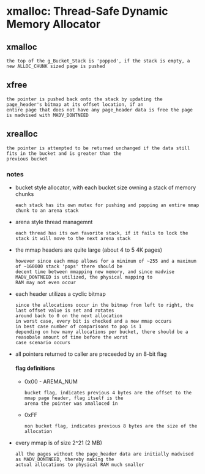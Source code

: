 # xmalloc: Thread-Safe Dynamic Memory Allocator

## xmalloc
```
the top of the g_Bucket_Stack is 'popped', if the stack is empty, a new ALLOC_CHUNK sized page is pushed
```

## xfree
```
the pointer is pushed back onto the stack by updating the page_header's bitmap at its offset location, if an
entire page that does not have any page_header data is free the page is madvised with MADV_DONTNEED
```

## xrealloc
```
the pointer is attempted to be returned unchanged if the data still fits in the bucket and is greater than the
previous bucket
```

### notes

- bucket style allocator, with each bucket size owning a stack of memory chunks
  ```
  each stack has its own mutex for pushing and popping an entire mmap chunk to an arena stack
  ```

- arena style thread managemnt
  ```
  each thread has its own favorite stack, if it fails to lock the stack it will move to the next arena stack
  ```

- the mmap headers are quite large (about 4 to 5 4K pages)
  ```
  however since each mmap allows for a minimum of ~255 and a maximum of ~160000 stack 'pops' there should be
  decent time between mmapping new memory, and since madvise MADV_DONTNEED is utilized, the physical mapping to
  RAM may not even occur
  ```

- each header utilizes a cyclic bitmap
  ```
  since the allocations occur in the bitmap from left to right, the last offset value is set and rotates
  around back to 0 on the next allocation
  in worst case, every bit is checked and a new mmap occurs
  in best case number of comparisons to pop is 1
  depending on how many allocations per bucket, there should be a reasobale amount of time before the worst
  case scenario occurs
  ```

- all pointers returned to caller are preceeded by an 8-bit flag
  #### flag definitions
    - 0x00 - AREMA_NUM
      ```
      bucket flag, indicates previous 4 bytes are the offset to the mmap page header, flag itself is the
      arena the pointer was xmalloced in
      ```
    - 0xFF
      ```
      non bucket flag, indicates previous 8 bytes are the size of the allocation
      ```
      
- every mmap is of size 2^21 (2 MB)
  ```
  all the pages without the page_header data are initially madvised as MADV_DONTNEED, thereby making the
  actual allocations to physical RAM much smaller
  ```
